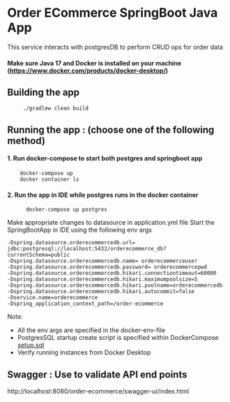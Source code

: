 # Order ECommerce SpringBoot Java App

This service interacts with postgresDB to perform CRUD ops for order data

#### Make sure Java 17 and Docker is installed on your machine (https://www.docker.com/products/docker-desktop/)

## Building the app
```
     ./gradlew clean build
```
## Running the app : (choose one of the following method)

#### 1. Run docker-compose to start both postgres and springboot app 
```
    docker-compose up   
    docker container ls 
```
#### 2. Run the app in IDE while postgres runs in the docker container
```
      docker-compose up postgres
```
Make appropriate changes to datasource in application.yml file 
Start the SpringBootApp in IDE using the following env args

    -Dspring.datasource.orderecommercedb.url= jdbc:postgresql://localhost:5432/orderecommerce_db?currentSchema=public
    -Dspring.datasource.orderecommercedb.name= orderecommerceuser
    -Dspring.datasource.orderecommercedb.password= orderecommercepwd
    -Dspring.datasource.orderecommercedb.hikari.connectiontimeout=60000
    -Dspring.datasource.orderecommercedb.hikari.maximumpoolsize=5
    -Dspring.datasource.orderecommercedb.hikari.poolname=orderecommercedb
    -Dspring.datasource.orderecommercedb.hikari.autocommit=false
    -Dservice.name=orderecommerce
    -Dspring_application_context_path=/order-ecommerce

Note:

* All the env args are specified in the docker-env-file
* PostgresSQL startup create script is specified within DockerCompose [setup.sql](setup.sql)
* Verify running instances from Docker Desktop
    
## Swagger : Use to validate API end points 
http://localhost:8080/order-ecommerce/swagger-ui/index.html